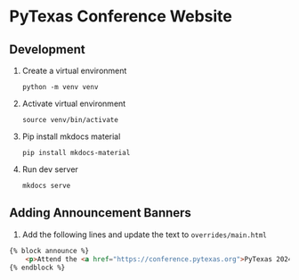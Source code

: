 # PyTexas Conference Website

## Development
1. Create a virtual environment
    ```
    python -m venv venv
    ```
2. Activate virtual environment
    ```
    source venv/bin/activate
    ```
3. Pip install mkdocs material
    ```
    pip install mkdocs-material
    ```
4. Run dev server
    ```
    mkdocs serve
    ```

## Adding Announcement Banners
1. Add the following lines and update the text to `overrides/main.html`
```html
{% block announce %}
    <p>Attend the <a href="https://conference.pytexas.org">PyTexas 2024 Conference</a> April 19 - 21, 2024</p>
{% endblock %}
```
